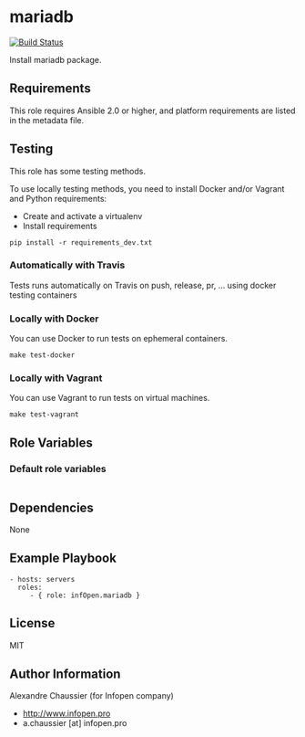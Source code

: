 # mariadb

[![Build Status](https://travis-ci.org/infOpen/ansible-role-mariadb.svg?branch=master)](https://travis-ci.org/infOpen/ansible-role-mariadb)

Install mariadb package.

## Requirements

This role requires Ansible 2.0 or higher,
and platform requirements are listed in the metadata file.

## Testing

This role has some testing methods.

To use locally testing methods, you need to install Docker and/or Vagrant and Python requirements:

* Create and activate a virtualenv
* Install requirements

```
pip install -r requirements_dev.txt
```

### Automatically with Travis

Tests runs automatically on Travis on push, release, pr, ... using docker testing containers

### Locally with Docker

You can use Docker to run tests on ephemeral containers.

```
make test-docker
```

### Locally with Vagrant

You can use Vagrant to run tests on virtual machines.

```
make test-vagrant
```

## Role Variables

### Default role variables

``` yaml
```

## Dependencies

None

## Example Playbook

    - hosts: servers
      roles:
         - { role: infOpen.mariadb }

## License

MIT

## Author Information

Alexandre Chaussier (for Infopen company)
- http://www.infopen.pro
- a.chaussier [at] infopen.pro

